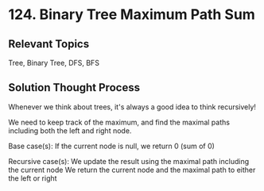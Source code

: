 # 124. Binary Tree Maximum Path Sum
## Relevant Topics
Tree, Binary Tree, DFS, BFS

## Solution Thought Process
Whenever we think about trees, it's always a good idea to think recursively!

We need to keep track of the maximum, and find the maximal paths including both the left and right node.

Base case(s):
If the current node is null, we return 0 (sum of 0)

Recursive case(s):
We update the result using the maximal path including the current node
We return the current node and the maximal path to either the left or right